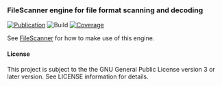 ### FileScanner engine for file format scanning and decoding
[![Publication](https://img.shields.io/maven-central/v/de.carne/filescanner-engine)](https://search.maven.org/artifact/de.carne/filescanner-engine)
![Build](https://github.com/hdecarne/filescanner-engine/actions/workflows/build-on-linux.yml/badge.svg)
[![Coverage](https://sonarcloud.io/api/project_badges/measure?project=de.carne%3Afilescanner-engine&metric=coverage)](https://sonarcloud.io/dashboard?id=de.carne%3Afilescanner-engine)

See [FileScanner](https://www.filescanner.org) for how to make use of this engine.

#### License
This project is subject to the the GNU General Public License version 3 or later version.
See LICENSE information for details.
